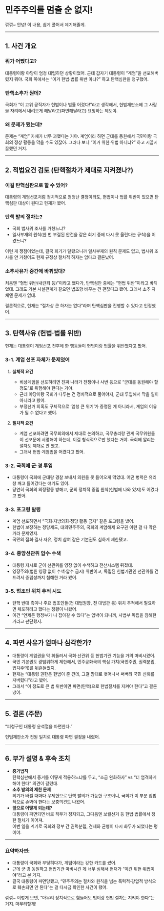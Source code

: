 # 민주주의를 멈출 순 없지!

깎깎~ 안녕! 이 내용, 쉽게 풀어서 얘기해줄게.

---

## 1. 사건 개요

### 뭐가 어쨌다고?

대통령이랑 야당이 엄청 대립하던 상황이었어. 근데 갑자기 대통령이 “계엄”을 선포해버렸지 뭐야. 국회 쪽에서는 “이거 헌법·법률 위반 아냐?” 하고 탄핵심판을 청구했어.

### 탄핵소추가 뭔데?

국회가 “이 고위 공직자가 헌법이나 법률 어겼다!”라고 생각해서, 헌법재판소에 그 사람을 자리에서 내려오게 해달라고(파면해달라고) 요청하는 제도야.

### 왜 문제가 됐는데?

문제는 “계엄” 자체가 너무 과했다는 거야. 계엄이라 하면 군대를 동원해서 국민이랑 국회의 정상 활동을 막을 수도 있잖아. 그러다 보니 “이거 위헌·위법 아니냐?” 하고 시끌시끌했던 거지.

---

## 2. 적법요건 검토 (탄핵절차가 제대로 지켜졌나?)

### 이걸 탄핵심판으로 할 수 있어?

대통령의 계엄선포처럼 정치적으로 엄청난 결정이라도, 헌법이나 법률 위반이 있으면 탄핵심판 대상이 된다고 헌재가 봤어.

### 탄핵 발의 절차는?

- 국회 법사위 조사를 거쳤느냐?
- 일사부재의 원칙(한 번 부결된 안건을 같은 회기 중에 다시 못 올린다는 규칙)을 어겼느냐?

이런 게 쟁점이었는데, 결국 회기가 달랐으니까 일사부재의 원칙 문제도 없고, 법사위 조사를 안 거쳤어도 현재 규정상 절차적 하자는 없다고 결론났어.

### 소추사유가 중간에 바뀌었대?

처음엔 “형법 위반(내란죄 등)”이라고 했다가, 탄핵심판 중에는 “헌법 위반”이라고 바뀌었대. 그래도 기본 사실관계가 같으면 법조항 바꾸는 건 괜찮다고 봤어. 그래서 소추 자체엔 문제가 없대.

결론적으로, 헌재는 “절차상 큰 하자는 없다”라며 탄핵심판을 진행할 수 있다고 인정했어.

---

## 3. 탄핵사유 (헌법·법률 위반)

헌재는 대통령이 계엄선포 전후에 한 행동들이 헌법이랑 법률을 위반했다고 봤어.

### 3-1. 계엄 선포 자체가 문제였어

1. **실체적 요건**

   - 비상계엄을 선포하려면 진짜 나라가 전쟁이나 사변 등으로 “군대를 동원해야 할 정도”로 위험해야 한다는 거야.
   - 근데 야당이랑 국회가 다투는 건 정치적으로 풀어야지, 군대 투입해서 막을 일이 아니라고 봤어.
   - 부정선거 의혹도 구체적으로 ‘엄청 큰 위기’가 증명된 게 아니라서, 계엄의 이유가 될 수 없다고 했어.

2. **절차적 요건**
   - 계엄 선포하려면 국무회의에서 제대로 논의하고, 국무총리랑 관계 국무위원들이 선포문에 서명해야 하는데, 이걸 형식적으로만 했다는 거야. 국회에 알리는 절차도 제대로 안 했고.
   - 그래서 헌법·계엄법을 어겼다고 봤어.

### 3-2. 국회에 군·경 투입

- 대통령이 국회에 군대랑 경찰 보내서 의원들 못 들어오게 막았대. 어떤 병력은 유리창 깨고 들어갔다는 얘기도 있어.
- 당연히 국회의 의정활동 방해고, 군의 정치적 중립 원칙(헌법에 나와 있지)도 어겼다고 봤어.

### 3-3. 포고령 발령

- 계엄 선포하면서 “국회·지방의회·정당 활동 금지” 같은 포고령을 냈어.
- 헌법이 보장하는 정당제도, 대의민주주의, 국회의 계엄해제 요구권 이런 걸 다 막은 거라 문제였지.
- 국민의 집회·결사 자유, 정치 참여 같은 기본권도 심하게 제한됐고.

### 3-4. 중앙선관위 압수·수색

- 대통령 지시로 군이 선관위를 영장 없이 수색하고 전산시스템 뒤졌대.
- 영장주의(법원 영장 없이 수색·압수 금지) 위반이고, 독립된 헌법기관인 선관위를 건드려서 중립성까지 침해한 거라 봤어.

### 3-5. 법조인 위치 추적 시도

- 탄핵 반대 측이나 주요 법조인들(전 대법원장, 전 대법관 등) 위치 추적해서 필요하면 체포하려고 했다는 정황이 나왔어.
- 이건 “언제든 행정부가 나 잡아갈 수 있다”는 압박이 되니까, 사법부 독립을 침해한 거라고 판단했지.

---

## 4. 파면 사유가 얼마나 심각한가?

- 대통령이 계엄권을 막 휘둘러서 국회·선관위 등 헌법기관 기능을 거의 마비시켰어.
- 국민 기본권도 광범위하게 제한해서, 민주공화국의 핵심 가치(국민주권, 권력분립, 법치주의)를 뒤흔들었지.
- 헌재는 “대통령 권한은 헌법이 준 건데, 그걸 맘대로 벗어나서 써버려 국민 신뢰를 저버렸다”라고 봤어.
- 그래서 “이 정도로 큰 법 위반이면 파면(탄핵)으로 헌법질서를 지켜야 한다”고 결론 냈어.

---

## 5. 결론 (주문)

“피청구인 대통령 윤석열을 파면한다.”

헌법재판소가 전원 일치로 대통령 파면 결정을 내렸어.

---

## 6. 부가 설명 & 후속 조치

- **증거법칙**  
  탄핵심판에서 증거를 어떻게 적용하느냐를 두고, “조금 완화하자” vs “더 엄격하게 해야 한다” 의견이 갈렸대.
- **소추 발의의 제한 문제**  
  회기가 바뀔 때마다 무제한으로 탄핵 발의가 가능한 구조이니, 국회가 이 부분 입법적으로 손봐야 한다는 보충의견도 나왔어.
- **앞으로 어떻게 되는데?**  
  대통령이 파면되면 바로 직무가 정지되고, 그다음엔 보궐선거 등 헌법·법률에서 정한 절차가 이어져.  
  이번 일을 계기로 국회와 정부 간 권력분립, 견제와 균형이 다시 화두가 되었다는 평이야.

---

### 요약하자면:

- 대통령이 국회와 부딪히다가, 계엄이라는 강한 카드를 썼어.
- 근데 군·경 동원하고 헌법기관 마비시킨 게 너무 심해서 헌재가 “이건 위헌·위법이야”라고 본 거지.
- 결국 대통령이 파면당했고, “민주주의는 절차와 원칙을 넘는 폭력적·강압적 방식으로 훼손되면 안 된다”는 걸 다시금 확인한 사건이 됐어.

깎깎~ 이렇게 보면, “아무리 정치적으로 힘들어도 법이랑 헌법 절차는 지켜야 한다”는 거지. 마무리할게!
